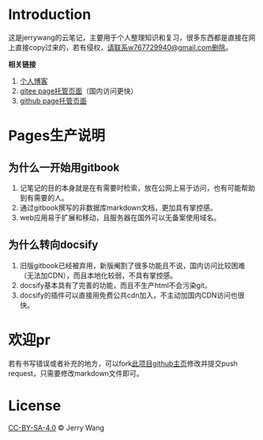 # Introduction

这是jerrywang的云笔记，主要用于个人整理知识和复习，很多东西都是直接在网上直接copy过来的，若有侵权，请联系w767729940@gmail.com删除。

**相关链接**

1. [个人博客](https://jerrywang.top)
2. [gitee page托管页面](https://jerrywjy.gitee.io/jerrywang_note)（国内访问更快）
3. [github page托管页面](https://note.jerrywang.top)

# Pages生产说明

## 为什么一开始用gitbook

1. 记笔记的目的本身就是在有需要时检索，放在公网上易于访问，也有可能帮助到有需要的人。
2. 通过gitbook撰写的非数据库markdown文档，更加具有掌控感。
3. web应用易于扩展和移动，且服务器在国外可以无备案使用域名。

## 为什么转向docsify

1. 旧版gitbook已经被弃用，新版阉割了很多功能且不说，国内访问比较困难（无法加CDN），而且本地化较弱，不具有掌控感。
2. docsify基本具有了完善的功能，而且不生产html不会污染git。
3. docsify的插件可以直接用免费公共cdn加入，不主动加国内CDN访问也很快。

# 欢迎pr

若有书写错误或者补充的地方，可以fork[此项目github主页](https://github.com/Jerrywang959/jerrywang_note)修改并提交push request，只需要修改markdown文件即可。

# License

[CC-BY-SA-4.0](https://github.com/Jerrywang959/jerrywang_note/blob/master/LICENSE) © Jerry Wang
